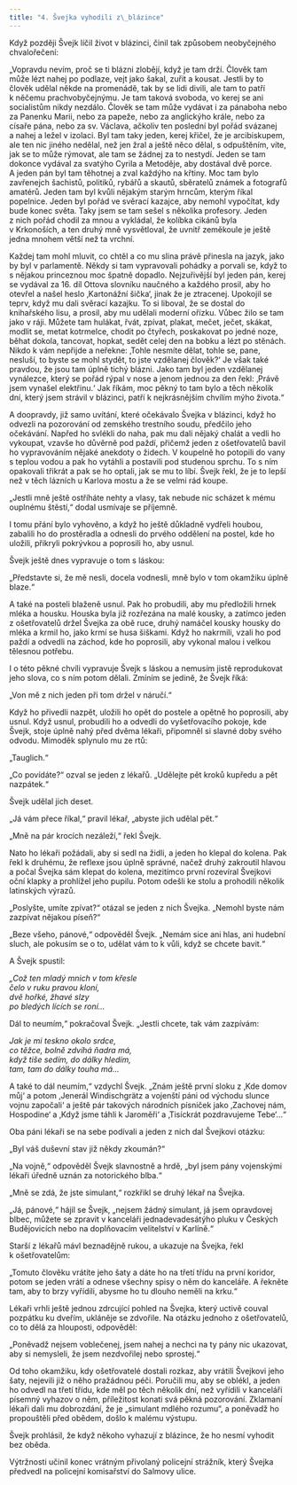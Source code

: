 ```yaml
---
title: "4. Švejka vyhodili z\_blázince"
---
```


Když později Švejk líčil život v blázinci, činil tak způsobem neobyčejného chvalořečení:

„Vopravdu nevím, proč se ti blázni zlobějí, když je tam drží. Člověk tam může lézt nahej po podlaze, vejt jako šakal, zuřit a kousat. Jestli by to člověk udělal někde na promenádě, tak by se lidi divili, ale tam to patří k něčemu prachvobyčejnýmu. Je tam taková svoboda, vo kerej se ani socialistům nikdy nezdálo. Člověk se tam může vydávat i za pánaboha nebo za Panenku Marii, nebo za papeže, nebo za anglickýho krále, nebo za císaře pána, nebo za sv. Václava, ačkoliv ten poslední byl pořád svázanej a nahej a ležel v izolaci. Byl tam taky jeden, kerej křičel, že je arcibiskupem, ale ten nic jiného nedělal, než jen žral a ještě něco dělal, s odpuštěním, víte, jak se to může rýmovat, ale tam se žádnej za to nestydí. Jeden se tam dokonce vydával za svatýho Cyrila a Metoděje, aby dostával dvě porce. A jeden pán byl tam těhotnej a zval každýho na křtiny. Moc tam bylo zavřenejch šachistů, politiků, rybářů a skautů, sběratelů známek a fotografů amatérů. Jeden tam byl kvůli nějakým starým hrncům, kterým říkal popelnice. Jeden byl pořád ve svěrací kazajce, aby nemohl vypočítat, kdy bude konec světa. Taky jsem se tam sešel s několika profesory. Jeden z nich pořád chodil za mnou a vykládal, že kolíbka cikánů byla v Krkonoších, a ten druhý mně vysvětloval, že uvnitř zeměkoule je ještě jedna mnohem větší než ta vrchní.

Každej tam mohl mluvit, co chtěl a co mu slina právě přinesla na jazyk, jako by byl v parlamentě. Někdy si tam vypravovali pohádky a porvali se, když to s nějakou princeznou moc špatně dopadlo. Nejzuřivější byl jeden pán, kerej se vydával za 16. díl Ottova slovníku naučného a každého prosil, aby ho otevřel a našel heslo ‚Kartonážní šička‘, jinak že je ztracenej. Upokojil se teprv, když mu dali svěrací kazajku. To si liboval, že se dostal do knihařského lisu, a prosil, aby mu udělali moderní ořízku. Vůbec žilo se tam jako v ráji. Můžete tam hulákat, řvát, zpívat, plakat, mečet, ječet, skákat, modlit se, metat kotrmelce, chodit po čtyřech, poskakovat po jedné noze, běhat dokola, tancovat, hopkat, sedět celej den na bobku a lézt po stěnách. Nikdo k vám nepřijde a neřekne: ‚Tohle nesmíte dělat, tohle se, pane, nesluší, to byste se mohl stydět, to jste vzdělanej člověk?‘ Je však také pravdou, že jsou tam úplně tichý blázni. Jako tam byl jeden vzdělanej vynálezce, který se pořád rýpal v nose a jenom jednou za den řekl: ‚Právě jsem vynašel elektřinu.‘ Jak říkám, moc pěkný to tam bylo a těch několik dní, který jsem strávil v blázinci, patří k nejkrásnějším chvílím mýho života.“

A doopravdy, již samo uvítání, které očekávalo Švejka v blázinci, když ho odvezli na pozorování od zemského trestního soudu, předčilo jeho očekávání. Napřed ho svlékli do naha, pak mu dali nějaký chalát a vedli ho vykoupat, vzavše ho důvěrně pod paždí, přičemž jeden z ošetřovatelů bavil ho vypravováním nějaké anekdoty o židech. V koupelně ho potopili do vany s teplou vodou a pak ho vytáhli a postavili pod studenou sprchu. To s ním opakovali třikrát a pak se ho optali, jak se mu to líbí. Švejk řekl, že je to lepší než v těch lázních u Karlova mostu a že se velmi rád koupe.

„Jestli mně ještě ostříháte nehty a vlasy, tak nebude nic scházet k mému ouplnému štěstí,“ dodal usmívaje se příjemně.

I tomu přání bylo vyhověno, a když ho ještě důkladně vydřeli houbou, zabalili ho do prostěradla a odnesli do prvého oddělení na postel, kde ho uložili, přikryli pokrývkou a poprosili ho, aby usnul.

Švejk ještě dnes vypravuje o tom s láskou:

„Představte si, že mě nesli, docela vodnesli, mně bylo v tom okamžiku úplně blaze.“

A také na posteli blaženě usnul. Pak ho probudili, aby mu předložili hrnek mléka a housku. Houska byla již rozřezána na malé kousky, a zatímco jeden z ošetřovatelů držel Švejka za obě ruce, druhý namáčel kousky housky do mléka a krmil ho, jako krmí se husa šiškami. Když ho nakrmili, vzali ho pod paždí a odvedli na záchod, kde ho poprosili, aby vykonal malou i velkou tělesnou potřebu.

I o této pěkné chvíli vypravuje Švejk s láskou a nemusím jistě reprodukovat jeho slova, co s ním potom dělali. Zmíním se jedině, že Švejk říká:

„Von mě z nich jeden při tom držel v náručí.“

Když ho přivedli nazpět, uložili ho opět do postele a opětně ho poprosili, aby usnul. Když usnul, probudili ho a odvedli do vyšetřovacího pokoje, kde Švejk, stoje úplně nahý před dvěma lékaři, připomněl si slavné doby svého odvodu. Mimoděk splynulo mu ze rtů:

„Tauglich.“

„Co povídáte?“ ozval se jeden z lékařů. „Udělejte pět kroků kupředu a pět nazpátek.“

Švejk udělal jich deset.

„Já vám přece říkal,“ pravil lékař, „abyste jich udělal pět.“

„Mně na pár krocích nezáleží,“ řekl Švejk.

Nato ho lékaři požádali, aby si sedl na židli, a jeden ho klepal do kolena. Pak řekl k druhému, že reflexe jsou úplně správné, načež druhý zakroutil hlavou a počal Švejka sám klepat do kolena, mezitímco první rozevíral Švejkovi oční klapky a prohlížel jeho pupilu. Potom odešli ke stolu a prohodili několik latinských výrazů.

„Poslyšte, umíte zpívat?“ otázal se jeden z nich Švejka. „Nemohl byste nám zazpívat nějakou píseň?“

„Beze všeho, pánové,“ odpověděl Švejk. „Nemám sice ani hlas, ani hudební sluch, ale pokusím se o to, udělat vám to k vůli, když se chcete bavit.“

A Švejk spustil:

  

_„Což ten mladý mnich v tom křesle  
čelo v ruku pravou kloní,  
dvě hořké, žhavé slzy  
po bledých lících se roní…_

  

Dál to neumím,“ pokračoval Švejk. „Jestli chcete, tak vám zazpívám:

  

_Jak je mi teskno okolo srdce,  
co těžce, bolně zdvíhá ňadra má,  
když tiše sedím, do dálky hledím,  
tam, tam do dálky touha má…_

  

A také to dál neumím,“ vzdychl Švejk. „Znám ještě první sloku z ‚Kde domov můj‘ a potom ‚Jenerál Windischgrätz a vojenští páni od východu slunce vojnu započali‘ a ještě pár takových národních písniček jako ‚Zachovej nám, Hospodine‘ a ‚Když jsme táhli k Jaroměři‘ a ‚Tisíckrát pozdravujeme Tebe‘…“

Oba páni lékaři se na sebe podívali a jeden z nich dal Švejkovi otázku:

„Byl váš duševní stav již někdy zkoumán?“

„Na vojně,“ odpověděl Švejk slavnostně a hrdě, „byl jsem pány vojenskými lékaři úředně uznán za notorického blba.“

„Mně se zdá, že jste simulant,“ rozkřikl se druhý lékař na Švejka.

„Já, pánové,“ hájil se Švejk, „nejsem žádný simulant, já jsem opravdovej blbec, můžete se zpravit v kanceláři jednadevadesátýho pluku v Českých Budějovicích nebo na doplňovacím velitelství v Karlíně.“

Starší z lékařů mávl beznadějně rukou, a ukazuje na Švejka, řekl k ošetřovatelům:

„Tomuto člověku vrátíte jeho šaty a dáte ho na třetí třídu na první koridor, potom se jeden vrátí a odnese všechny spisy o něm do kanceláře. A řekněte tam, aby to brzy vyřídili, abysme ho tu dlouho neměli na krku.“

Lékaři vrhli ještě jednou zdrcující pohled na Švejka, který uctivě couval pozpátku ku dveřím, ukláněje se zdvořile. Na otázku jednoho z ošetřovatelů, co to dělá za hlouposti, odpověděl:

„Poněvadž nejsem voblečenej, jsem nahej a nechci na ty pány nic ukazovat, aby si nemysleli, že jsem nezdvořilej nebo sprostej.“

Od toho okamžiku, kdy ošetřovatelé dostali rozkaz, aby vrátili Švejkovi jeho šaty, nejevili již o něho pražádnou péči. Poručili mu, aby se oblékl, a jeden ho odvedl na třetí třídu, kde měl po těch několik dní, než vyřídili v kanceláři písemný vyhazov o něm, příležitost konati svá pěkná pozorování. Zklamaní lékaři dali mu dobrozdání, že je „simulant mdlého rozumu“, a poněvadž ho propouštěli před obědem, došlo k malému výstupu.

Švejk prohlásil, že když někoho vyhazují z blázince, že ho nesmí vyhodit bez oběda.

Výtržnosti učinil konec vrátným přivolaný policejní strážník, který Švejka předvedl na policejní komisařství do Salmovy ulice.
